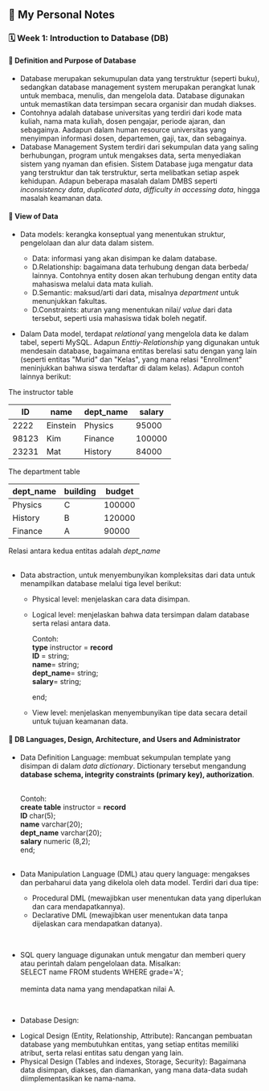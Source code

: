 ## 📘 My Personal Notes

### 🗓️ Week 1: Introduction to Database (DB)

#### 📍 Definition and Purpose of Database
- Database merupakan sekumupulan data yang terstruktur (seperti buku), sedangkan database management system merupakan perangkat lunak untuk membaca, menulis, dan mengelola data. Database digunakan untuk memastikan data tersimpan secara organisir dan mudah diakses.
- Contohnya adalah database universitas yang terdiri dari kode mata kuliah, nama mata kuliah, dosen pengajar, periode ajaran, dan sebagainya. Aadapun dalam human resource universitas yang menyimpan informasi dosen, departemen, gaji, tax, dan sebagainya.
- Database Management System terdiri dari sekumpulan data yang saling berhubungan, program untuk mengakses data, serta menyediakan sistem yang nyaman dan efisien. Sistem Database juga mengatur data yang terstruktur dan tak terstruktur, serta melibatkan setiap aspek kehidupan. Adapun beberapa masalah dalam DMBS seperti _inconsistency data_, _duplicated data_, _difficulty in accessing data_, hingga masalah keamanan data.
      <br />

#### 📍 View of Data
- Data models: kerangka konseptual yang menentukan struktur, pengelolaan dan alur data dalam sistem.
  * Data: informasi yang akan disimpan ke dalam database.
  * D.Relationship: bagaimana data terhubung dengan data berbeda/ lainnya. Contohnya entity dosen akan terhubung dengan entity data mahasiswa melalui data mata kuliah.  
  * D.Semantic: maksud/arti dari data, misalnya _department_ untuk menunjukkan fakultas.
  * D.Constraints: aturan yang menentukan nilai/ _value_ dari data tersebut, seperti usia mahasiswa tidak boleh negatif.

- Dalam Data model, terdapat _relational_ yang mengelola data ke dalam tabel, seperti MySQL. Adapun _Enttiy-Relationship_ yang digunakan untuk mendesain database, bagaimana entitas berelasi satu dengan yang lain (seperti entitas "Murid" dan "Kelas", yang mana relasi "Enrollment" meninjukkan bahwa siswa terdaftar di dalam kelas). Adapun contoh lainnya berikut:

The instructor table

  |ID|name|dept_name|salary|
  |---|---|----|----|
  |2222|Einstein|Physics|95000|
  |98123|Kim|Finance|100000|
  |23231|Mat| History|84000|
  
The department table

 |dept_name|building|budget|
  |---|---|----|
  |Physics|C|100000|
  |History|B|120000|
  |Finance|A|90000|

 Relasi antara kedua entitas adalah _dept_name_
<br />
<br />
 
- Data abstraction, untuk menyembunyikan kompleksitas dari data untuk menampilkan database melalui tiga level berikut:
    * Physical level: menjelaskan cara data disimpan.
    * Logical level: menjelaskan bahwa data tersimpan dalam database serta relasi antara data.
      <br />
      
      Contoh:      <br />
      **type** instructor = **record**      <br />
             **ID** = string;      <br />
             **name**= string;      <br />
             **dept_name**= string;      <br />
             **salary**= string;      <br />

      end;
      <br />

    * View level: menjelaskan menyembunyikan tipe data secara detail untuk tujuan keamanan data.
      <br />

#### 📍 DB Languages, Design, Architecture, and Users and Administrator
- Data Definition Language: membuat sekumpulan template yang disimpan di dalam _data dictionary_. Dictionary tersebut mengandung **database schema, integrity constraints (primary key), authorization**.

  <br/>Contoh: <br/>
      **create table** instructor = **record**      <br />
             **ID** char(5);      <br />
             **name** varchar(20);      <br />
             **dept_name** varchar(20);      <br />
             **salary** numeric (8,2);      <br />
             end;
      <br />
      <br />

- Data Manipulation Language (DML) atau query language: mengakses dan perbaharui data yang dikelola oleh data model. Terdiri dari dua tipe:
   * Procedural DML (mewajibkan user menentukan data yang diperlukan dan cara mendapatkannya).
   * Declarative DML (mewajibkan user menentukan data tanpa dijelaskan cara mendapatkan datanya).
<br />

- SQL query language digunakan untuk mengatur dan memberi query atau perintah dalam pengelolaan data. Misalkan: <br/>
SELECT name FROM students WHERE grade='A';<br/>
<br/> meminta data nama yang mendapatkan nilai A.
<br/>

- Database Design:
 * Logical Design (Entity, Relationship, Attribute): Rancangan pembuatan database yang membutuhkan entitas, yang setiap entitas memiliki atribut, serta relasi entitas satu dengan yang lain.
 * Physical Design (Tables and indexes, Storage, Security): Bagaimana data disimpan, diakses, dan diamankan, yang mana data-data sudah diimplementasikan ke nama-nama.
